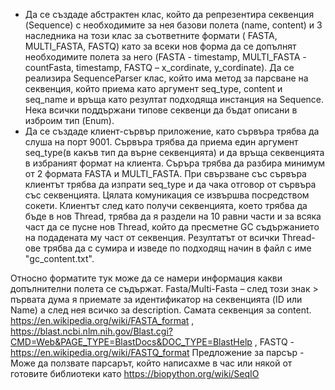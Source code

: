 * Да се създаде абстрактен клас, който да репрезентира секвенция (Sequencе) с необходимите за нея базови полета (name, content) и 3 наследника на този клас за съответните формати ( FASTA, MULTI_FASTA, FASTQ) като за всеки нов форма да се допълнят необходимите полета за него (FASTA - timestamp, MULTI_FASTA - countFasta, timestamp, FASTQ – x_cordinate, y_cordinate). Да се реализира SequenceParser клас, който има метод за  парсване на секвенция, който приема като аргумент seq_type, content и seq_name и връща като резултат подходяща инстанция на Sequencе. Нека всички поддържани типове секвенци да бъдат описани в изброим тип (Enum).
* Да се създаде клиент-сървър приложение, като сървъра трябва да слуша на порт 9001. Сървъра трябва да приема един аргумент seq_type(в какъв тип да върне секвенцията) и да връща секвенцията в избраният формат на клиента. Съръра трябва да разбира минимум от 2 формата FASTA и MULTI_FASTA. При свързване със сървъра клиентът трябва да изпрати seq_type и да чака отговор от сървъра със секвенцията. Цялата комуникация се извършва посредством сокети. Клиентът след като получи секвенцията, което трябва да бъде в нов Thread, трябва да я раздели на 10 равни части и за всяка част да се пусне нов Thread, който да пресметне GC съдържанието на подадената му част от секвенция. Резултатът от всички Thread-ове трябва да с сумира и изведе по подходящ начин в файл с име "gc_content.txt".

Относно форматите тук може да се намери информация какви допълнителни полета се съдържат.
Fasta/Multi-Fasta – след този знак > първата дума я приемате за идентификатор на секвенцията (ID или Name) а след нея всичко за description. Самата секвенция за content. https://en.wikipedia.org/wiki/FASTA_format , https://blast.ncbi.nlm.nih.gov/Blast.cgi?CMD=Web&PAGE_TYPE=BlastDocs&DOC_TYPE=BlastHelp , 
FASTQ - https://en.wikipedia.org/wiki/FASTQ_format
Предложение за парсър -  Може да ползвате парсарът, който написахмe в час или някой от готовите библиотеки като https://biopython.org/wiki/SeqIO 

